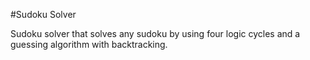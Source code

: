 #Sudoku Solver

Sudoku solver that solves any sudoku by using four logic cycles and a guessing algorithm with backtracking. 
